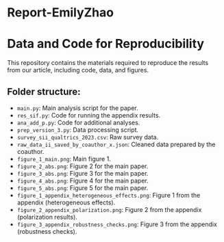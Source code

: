 # Report-EmilyZhao
# Data and Code for Reproducibility

This repository contains the materials required to reproduce the results from our article, including code, data, and figures.

## Folder structure:

- `main.py`: Main analysis script for the paper.
- `res_sif.py`: Code for running the appendix results.
- `ana_add_p.py`: Code for additional analyses.
- `prep_version_3.py`: Data processing script.
- `survey_sii_qualtrics_2023.csv`: Raw survey data.
- `raw_data_ii_saved_by_coauthor_x.json`: Cleaned data prepared by the coauthor.
- `figure_1_main.png`: Main figure 1.
- `figure_2_abs.png`: Figure 2 for the main paper.
- `figure_3_abs.png`: Figure 3 for the main paper.
- `figure_4_abs.png`: Figure 4 for the main paper.
- `figure_5_abs.png`: Figure 5 for the main paper.
- `figure_1_appendix_heterogeneous_effects.png`: Figure 1 from the appendix (heterogeneous effects).
- `figure_2_appendix_polarization.png`: Figure 2 from the appendix (polarization results).
- `figure_3_appendix_robustness_checks.png`: Figure 3 from the appendix (robustness checks).
